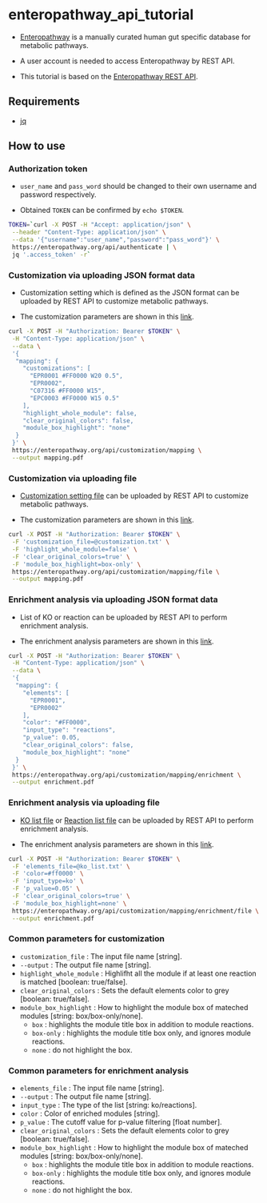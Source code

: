 # enteropathway_api_tutorial

* [Enteropathway](https://enteropathway.org) is a manually curated human gut specific database for metabolic pathways. 

* A user account is needed to access Enteropathway by REST API.

* This tutorial is based on the [Enteropathway REST API](https://enteropathway.org/#/api).

## Requirements
* [jq](https://stedolan.github.io/jq/)

## How to use
### Authorization token

* `user_name` and `pass_word` should be changed to their own username and password respectively.

* Obtained `TOKEN` can be confirmed by `echo $TOKEN`.

```bash
TOKEN=`curl -X POST -H "Accept: application/json" \
 --header "Content-Type: application/json" \
 --data '{"username":"user_name","password":"pass_word"}' \
 https://enteropathway.org/api/authenticate | \
 jq '.access_token' -r`
```

### Customization via uploading JSON format data

* Customization setting which is defined as the JSON format can be uploaded by REST API to customize metabolic pathways.

* The customization parameters are shown in this [link](#common-parameters-for-customization).

```bash
curl -X POST -H "Authorization: Bearer $TOKEN" \
 -H "Content-Type: application/json" \
 --data \
 '{
  "mapping": {
    "customizations": [
      "EPR0001 #FF0000 W20 0.5",
      "EPR0002",
      "C07316 #FF0000 W15",
      "EPC0003 #FF0000 W15 0.5"
    ],
    "highlight_whole_module": false,
    "clear_original_colors": false,
    "module_box_highlight": "none"
  }
 }' \
 https://enteropathway.org/api/customization/mapping \
 --output mapping.pdf
 ```


### Customization via uploading file

* [Customization setting file](/customization.txt) can be uploaded by REST API to customize metabolic pathways.

* The customization parameters are shown in this [link](#common-parameters-for-customization).

```bash
curl -X POST -H "Authorization: Bearer $TOKEN" \
 -F 'customization_file=@customization.txt' \
 -F 'highlight_whole_module=false' \
 -F 'clear_original_colors=true' \
 -F 'module_box_highlight=box-only' \
 https://enteropathway.org/api/customization/mapping/file \
 --output mapping.pdf
```

### Enrichment analysis via uploading JSON format data

* List of KO or reaction can be uploaded by REST API to perform enrichment analysis.

* The enrichment analysis parameters are shown in this [link](#common-parameters-for-enrichment-analysis).

```bash
curl -X POST -H "Authorization: Bearer $TOKEN" \
 -H "Content-Type: application/json" \
 --data \
 '{
  "mapping": {
    "elements": [
      "EPR0001",
      "EPR0002"
    ],
    "color": "#FF0000",
    "input_type": "reactions",
    "p_value": 0.05,
    "clear_original_colors": false,
    "module_box_highlight": "none"
  }
 }' \
 https://enteropathway.org/api/customization/mapping/enrichment \
 --output enrichment.pdf
```

### Enrichment analysis via uploading file

* [KO list file](/ko_list.txt) or [Reaction list file](/reaction_list.txt) can be uploaded by REST API to perform enrichment analysis.

* The enrichment analysis parameters are shown in this [link](#common-parameters-for-enrichment-analysis).

```bash
curl -X POST -H "Authorization: Bearer $TOKEN" \
 -F 'elements_file=@ko_list.txt' \
 -F 'color=#ff0000' \
 -F 'input_type=ko' \
 -F 'p_value=0.05' \
 -F 'clear_original_colors=true' \
 -F 'module_box_highlight=none' \
 https://enteropathway.org/api/customization/mapping/enrichment/file \
 --output enrichment.pdf
```

### Common parameters for customization
* `customization_file` : The input file name [string].
* `--output` : The output file name [string].
* `highlight_whole_module` : Highlifht all the module if at least one reaction is matched [boolean: true/false].
* `clear_original_colors` : Sets the default elements color to grey [boolean: true/false].
* `module_box_highlight` : How to highlight the module box of mateched modules [string: box/box-only/none].
  * `box` : highlights the module title box in addition to module reactions.
  * `box-only` : highlights the module title box only, and ignores module reactions.
  * `none` : do not highlight the box.

### Common parameters for enrichment analysis
* `elements_file` : The input file name [string].
* `--output` : The output file name [string].
* `input_type` : The type of the list [string: ko/reactions].
* `color` : Color of enriched modules [string].
* `p_value` : The cutoff value for p-value filtering [float number].
* `clear_original_colors` : Sets the default elements color to grey [boolean: true/false].
* `module_box_highlight` : How to highlight the module box of mateched modules [string: box/box-only/none].
  * `box` : highlights the module title box in addition to module reactions.
  * `box-only` : highlights the module title box only, and ignores module reactions.
  * `none` : do not highlight the box.

